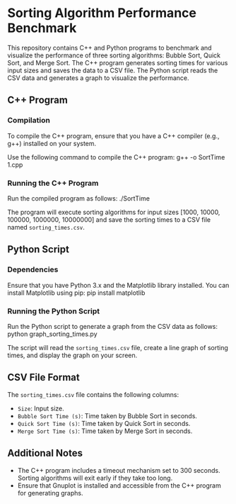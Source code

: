 # Sorting Algorithm Performance Benchmark

This repository contains C++ and Python programs to benchmark and visualize the performance of three sorting algorithms: Bubble Sort, Quick Sort, and Merge Sort. The C++ program generates sorting times for various input sizes and saves the data to a CSV file. The Python script reads the CSV data and generates a graph to visualize the performance.

## C++ Program

### Compilation
To compile the C++ program, ensure that you have a C++ compiler (e.g., g++) installed on your system.

Use the following command to compile the C++ program:
g++ -o SortTime 1.cpp

### Running the C++ Program
Run the compiled program as follows:
./SortTime

The program will execute sorting algorithms for input sizes [1000, 10000, 100000, 1000000, 10000000] and save the sorting times to a CSV file named `sorting_times.csv`.

## Python Script

### Dependencies
Ensure that you have Python 3.x and the Matplotlib library installed. You can install Matplotlib using pip:
pip install matplotlib

### Running the Python Script
Run the Python script to generate a graph from the CSV data as follows:
python graph_sorting_times.py

The script will read the `sorting_times.csv` file, create a line graph of sorting times, and display the graph on your screen.

## CSV File Format
The `sorting_times.csv` file contains the following columns:
- `Size`: Input size.
- `Bubble Sort Time (s)`: Time taken by Bubble Sort in seconds.
- `Quick Sort Time (s)`: Time taken by Quick Sort in seconds.
- `Merge Sort Time (s)`: Time taken by Merge Sort in seconds.

## Additional Notes
- The C++ program includes a timeout mechanism set to 300 seconds. Sorting algorithms will exit early if they take too long.
- Ensure that Gnuplot is installed and accessible from the C++ program for generating graphs.

